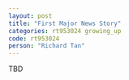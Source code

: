 ```yaml
---
layout: post
title: "First Major News Story"
categories: rt953024 growing_up
code: rt953024
person: "Richard Tan"
---
```


TBD